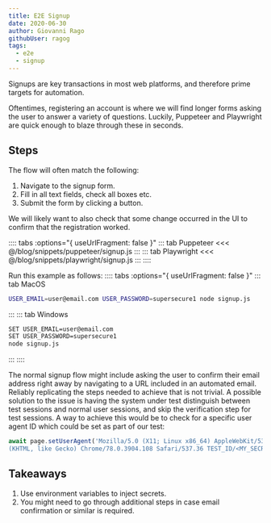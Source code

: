 ```yaml
---
title: E2E Signup
date: 2020-06-30
author: Giovanni Rago
githubUser: ragog
tags: 
  - e2e
  - signup
---
```


Signups are key transactions in most web platforms, and therefore prime targets for automation.

Oftentimes, registering an account is where we will find longer forms asking the user to answer a variety of questions. Luckily, Puppeteer and Playwright are quick enough to blaze through these in seconds.

## Steps

The flow will often match the following:

1. Navigate to the signup form.
2. Fill in all text fields, check all boxes etc.
3. Submit the form by clicking a button.

We will likely want to also check that some change occurred in the UI to confirm that the registration worked.

:::: tabs :options="{ useUrlFragment: false }"
::: tab Puppeteer 
<<< @/blog/snippets/puppeteer/signup.js
:::
::: tab Playwright
<<< @/blog/snippets/playwright/signup.js
:::
::::

Run this example as follows:
:::: tabs :options="{ useUrlFragment: false }"
::: tab MacOS
```sh
USER_EMAIL=user@email.com USER_PASSWORD=supersecure1 node signup.js
```
:::
::: tab Windows
```sh
SET USER_EMAIL=user@email.com
SET USER_PASSWORD=supersecure1
node signup.js
```
:::
::::

The normal signup flow might include asking the user to confirm their email address right away by navigating to a URL included in an automated email. Reliably replicating the steps needed to achieve that is not trivial. A possible solution to the issue is having the system under test distinguish between test sessions and normal user sessions, and skip the verification step for test sessions. A way to achieve this would be to check for a specific user agent ID which could be set as part of our test:

```js
await page.setUserAgent('Mozilla/5.0 (X11; Linux x86_64) AppleWebKit/537.36 \
(KHTML, like Gecko) Chrome/78.0.3904.108 Safari/537.36 TEST_ID/<MY_SECRET>');
```

## Takeaways

1. Use environment variables to inject secrets.
2. You might need to go through additional steps in case email confirmation or similar is required.
